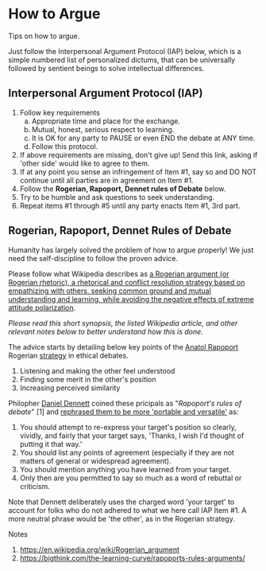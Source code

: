 # How to Argue
Tips on how to argue.

Just follow the Interpersonal Argument Protocol (IAP) below, which is a simple numbered list of personalized dictums, that can be universally followed by sentient beings to solve intellectual differences. 

## Interpersonal Argument Protocol (IAP)
  1. Follow key requirements
     <ol style="list-style-type: lower-latin">
     <li>Appropriate time and place for the exchange.</li>
     <li>Mutual, honest, serious respect to learning.</li>
     <li>It is OK for any party to PAUSE or even END the debate at ANY time.</li>
     <li>Follow this protocol.</li>
     </ol>
  2. If above requirements are missing, don't give up! Send this link, asking if 'other side' would like to agree to them.
  3. If at any point you sense an infringement of Item #1, say so and DO NOT continue until all parties are in agreement on Item #1.
  4. Follow the **Rogerian, Rapoport, Dennet rules of Debate** below.
  5. Try to be humble and ask questions to seek understanding.
  6. Repeat items #1 through #5 until any party enacts Item #1, 3rd part.

## Rogerian, Rapoport, Dennet Rules of Debate
Humanity has largely solved the problem of how to argue properly! We just need the self-discipline to follow the proven advice.

Please follow what Wikipedia describes as [a Rogerian argument (or Rogerian rhetoric), a rhetorical and conflict resolution strategy based on empathizing with others, seeking common ground and mutual understanding and learning, while avoiding the negative effects of extreme attitude polarization](https://en.wikipedia.org/wiki/Rogerian_argument).

*Please read this short synopsis, the listed Wikipedia article, and other relevant notes below to better understand how this is done.*

The advice starts by detailing below key points of the [Anatol Rapoport](https://en.wikipedia.org/wiki/Anatol_Rapoport) Rogerian [strategy](https://en.wikipedia.org/wiki/Rogerian_argument#Rapoport's_rules) in ethical debates.
  1. Listening and making the other feel understood
  2. Finding some merit in the other's position
  3. Increasing perceived similarity

Philopher [Daniel Dennett](https://en.wikipedia.org/wiki/Daniel_Dennett) coined these pricipals as "*Rapoport's rules of debate*" [1] and [rephrased them to be more 'portable and versatile'](https://en.wikipedia.org/wiki/Rogerian_argument#Dennett's_version) as:
  1. You should attempt to re-express your target's position so clearly, vividly, and fairly that your target says, 'Thanks, I wish I'd thought of putting it that way.'
  2. You should list any points of agreement (especially if they are not matters of general or widespread agreement).
  3. You should mention anything you have learned from your target.
  4. Only then are you permitted to say so much as a word of rebuttal or criticism.

Note that Dennett deliberately uses the charged word 'your target' to account for folks who do not adhered to what we here call IAP Item #1. A more neutral phrase would be 'the other', as in the Rogerian strategy.

Notes
1. <https://en.wikipedia.org/wiki/Rogerian_argument>
2. <https://bigthink.com/the-learning-curve/rapoports-rules-arguments/>

